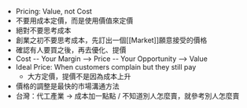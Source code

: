  - Pricing: Value, not Cost
- 不要用成本定價，而是使用價值來定價
- 絕對不要思考成本
- 創業之初不要思考成本，先訂出一個[[Market]]願意接受的價格
- 確認有人要買之後，再去優化、提價
- Cost -- Your Margin --> Price -- Your Opportunity --> Value
- Ideal Price: When customers complain but they still pay
	- 大方定價，提價不是因為成本上升
- 價格的調整是最快的市場溝通方法
- 台灣：代工產業 -> 成本加一點點 / 不知道別人怎麼賣，就參考別人怎麼賣